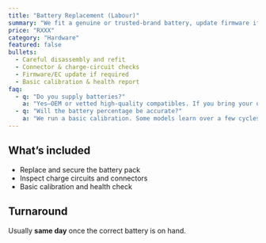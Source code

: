 ```yaml
---
title: "Battery Replacement (Labour)"
summary: "We fit a genuine or trusted-brand battery, update firmware if needed, and calibrate for best lifespan."
price: "RXXX"
category: "Hardware"
featured: false
bullets:
  - Careful disassembly and refit
  - Connector & charge-circuit checks
  - Firmware/EC update if required
  - Basic calibration & health report
faq:
  - q: "Do you supply batteries?"
    a: "Yes—OEM or vetted high-quality compatibles. If you bring your own, we’ll still check authenticity and health."
  - q: "Will the battery percentage be accurate?"
    a: "We run a basic calibration. Some models learn over a few cycles—this is normal."
---
```


## What’s included
- Replace and secure the battery pack  
- Inspect charge circuits and connectors  
- Basic calibration and health check

## Turnaround
Usually **same day** once the correct battery is on hand.
